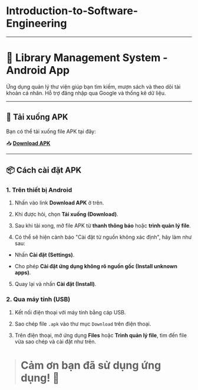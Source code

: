 # Introduction-to-Software-Engineering

---

# 📱 Library Management System - Android App

Ứng dụng quản lý thư viện giúp bạn tìm kiếm, mượn sách và theo dõi tài khoản cá nhân. Hỗ trợ đăng nhập qua Google và thống kê dữ liệu.

---

## 🔗 Tải xuống APK

Bạn có thể tải xuống file APK tại đây:

📥 **[Download APK](https://drive.google.com/file/d/1bHJ9QWCwYCrUI8NEJi3LB5MbCylxfmdd/view?usp=sharing)**  

---

## 📦 Cách cài đặt APK

### 1. Trên thiết bị Android

1. Nhấn vào link **Download APK** ở trên.

2. Khi được hỏi, chọn **Tải xuống (Download)**.

3. Sau khi tải xong, mở file APK từ **thanh thông báo** hoặc **trình quản lý file**.

4. Có thể sẽ hiện cảnh báo "Cài đặt từ nguồn không xác định", hãy làm như sau:

- Nhấn **Cài đặt (Settings)**.

- Cho phép **Cài đặt ứng dụng không rõ nguồn gốc (Install unknown apps)**.

5. Quay lại và nhấn **Cài đặt (Install)**.

### 2. Qua máy tính (USB)

1. Kết nối điện thoại với máy tính bằng cáp USB.

2. Sao chép file `.apk` vào thư mục `Download` trên điện thoại.

3. Trên điện thoại, mở ứng dụng **Files** hoặc **Trình quản lý file**, tìm đến file vừa sao chép và cài đặt như trên.

> # **Cảm ơn bạn đã sử dụng ứng dụng! 🙌**
